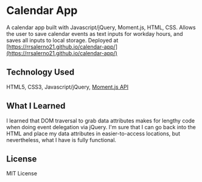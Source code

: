 # Calendar App
A calendar app built with Javascript/jQuery, Moment.js, HTML, CSS.  Allows the user to save calendar events as text inputs for workday hours, and saves all inputs to local storage.  Deployed at [https://rrsalerno21.github.io/calendar-app/](https://rrsalerno21.github.io/calendar-app/)


## Technology Used
HTML5, CSS3, Javascript/jQuery, [Moment.js API](https://momentjs.com/)

## What I Learned
I learned that DOM traversal to grab data attributes makes for lengthy code when doing event delegation via jQuery.  I'm sure that I can go back into the HTML and place my data attributes in easier-to-access locations, but nevertheless, what I have is fully functional.

## License
MIT License
